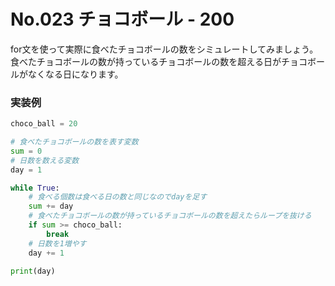 # No.023 チョコボール - 200
for文を使って実際に食べたチョコボールの数をシミュレートしてみましょう。<br>
食べたチョコボールの数が持っているチョコボールの数を超える日がチョコボールがなくなる日になります。<br>
### 実装例
```py
choco_ball = 20

# 食べたチョコボールの数を表す変数
sum = 0
# 日数を数える変数
day = 1

while True:
    # 食べる個数は食べる日の数と同じなのでdayを足す
    sum += day
    # 食べたチョコボールの数が持っているチョコボールの数を超えたらループを抜ける
    if sum >= choco_ball:
        break
    # 日数を1増やす
    day += 1

print(day)
```